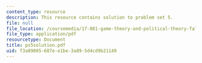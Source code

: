 ```yaml
---
content_type: resource
description: This resource contains solution to problem set 5.
file: null
file_location: /coursemedia/17-881-game-theory-and-political-theory-fall-2004/f3a89085687ee1be3a895d4cd9b21149_ps5solution.pdf
file_type: application/pdf
resourcetype: Document
title: ps5solution.pdf
uid: f3a89085-687e-e1be-3a89-5d4cd9b21149
---
```

